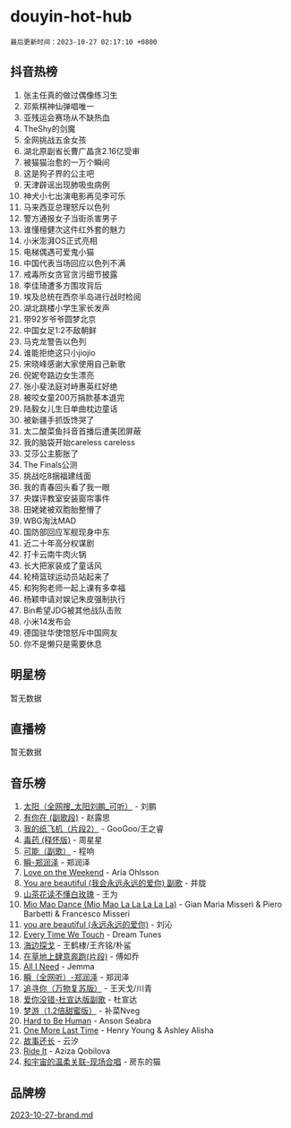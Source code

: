 # douyin-hot-hub

`最后更新时间：2023-10-27 02:17:10 +0800`

## 抖音热榜

1. 张主任真的做过偶像练习生
1. 邓紫棋神仙弹唱唯一
1. 亚残运会赛场从不缺热血
1. TheShy的剑魔
1. 全网挑战五金女孩
1. 湖北原副省长曹广晶贪2.16亿受审
1. 被猫猫治愈的一万个瞬间
1. 这是狗子界的公主吧
1. 天津辟谣出现肺吸虫病例
1. 神犬小七出演电影再见李可乐
1. 马来西亚总理怒斥以色列
1. 警方通报女子当街杀害男子
1. 谁懂檀健次这件红外套的魅力
1. 小米澎湃OS正式亮相
1. 电梯偶遇可爱鬼小猫
1. 中国代表当场回应以色列不满
1. 戒毒所女贪官贪污细节披露
1. 李佳琦遭多方围攻背后
1. 埃及总统在西奈半岛进行战时检阅
1. 湖北跳楼小学生家长发声
1. 带92岁爷爷圆梦北京
1. 中国女足1:2不敌朝鲜
1. 马克龙警告以色列
1. 谁能拒绝这只小jiojio
1. 宋晓峰感谢大家使用自己新歌
1. 倪妮夸路边女生漂亮
1. 张小斐法庭对峙惠英红好绝
1. 被咬女童200万捐款基本退完
1. 陆毅女儿生日单曲枕边童话
1. 被新疆手抓饭馋哭了
1. 太二酸菜鱼抖音首播后遭美团屏蔽
1. 我的脑袋开始careless careless
1. 艾莎公主膨胀了
1. The Finals公测
1. 挑战吃8捆福建线面
1. 我的青春回头看了我一眼
1. 央媒评教室安装窗帘事件
1. 田姥姥被双胞胎整懵了
1. WBG淘汰MAD
1. 国防部回应军舰现身中东
1. 近二十年高分权谋剧
1. 打卡云南牛肉火锅
1. 长大把家装成了童话风
1. 轮椅篮球运动员站起来了
1. 和狗狗老师一起上课有多幸福
1. 杨颖申请对娱记朱皮强制执行
1. Bin希望JDG被其他战队击败
1. 小米14发布会
1. 德国驻华使馆怒斥中国网友
1. 你不是懒只是需要休息

## 明星榜

暂无数据

## 直播榜

暂无数据

## 音乐榜

1. [太阳（全网搜_太阳刘鹏_可听）](https://sf3-cdn-tos.douyinstatic.com/obj/tos-cn-ve-2774/ogWbyIQnlBFImVbeDocRdCIYtBHlbJXgfZMvgz) - 刘鹏
1. [有你在 (副歌段)](https://sf3-cdn-tos.douyinstatic.com/obj/tos-cn-ve-2774/o8zImmNsI8B0yfAW5FKAB1oBhkMAlIrwsZEi1V) - 赵露思
1. [我的纸飞机（片段2）](https://sf3-cdn-tos.douyinstatic.com/obj/tos-cn-ve-2774/oM2ZrKcg2CD5AeRB2gkeXOFB1IxAGJdZPazYHf) - GooGoo/王之睿
1. [毒药 (释怀版)](https://sf3-cdn-tos.douyinstatic.com/obj/tos-cn-ve-2774/oYILMEAzspdZBIzy4frJNB8ZHPHWAhiwowd4Ad) - 周星星
1. [可能（副歌）](https://sf3-cdn-tos.douyinstatic.com/obj/tos-cn-ve-2774/cde1731888894259b333569393c2fb51) - 程响
1. [瞬-郑润泽](https://sf3-cdn-tos.douyinstatic.com/obj/tos-cn-ve-2774/oYXHIohzvbNAzBhHgyksWpRM4bfkDsBdBDAynw) - 郑润泽
1. [Love on the Weekend](https://sf6-cdn-tos.douyinstatic.com/obj/tos-cn-ve-2774/o4tVQen5ZtBZEMlD1CDIepBC2OigkU1KQkb1vd) - Aria Ohlsson
1. [You are beautiful (我会永远永远的爱你) 副歌](https://sf6-cdn-tos.douyinstatic.com/obj/tos-cn-ve-2774/o4NlnjbBAIAhg5wOCWzJoyMzkIqGxYsR7f3W4Q) - 井胧
1. [山茶花读不懂白玫瑰](https://sf3-cdn-tos.douyinstatic.com/obj/tos-cn-ve-2774/osfn8B7DktrRHEPJgPCfDbw7QDQEkwC16BxZg9) - 王为
1. [Mio Mao Dance (Mio Mao La La La La La)](https://sf3-cdn-tos.douyinstatic.com/obj/tos-cn-ve-2774/owhJZ1sWIABNvU3gOxlwztm0oAfMK58zHXT8GM) - Gian Maria Misseri & Piero Barbetti & Francesco Misseri
1. [you are beautiful (永远永远的爱你)](https://sf6-cdn-tos.douyinstatic.com/obj/tos-cn-ve-2774/7f5e088a940e42b487e76fd10d0ffcfd) - 刘沁
1. [Every Time We Touch](https://sf3-cdn-tos.douyinstatic.com/obj/tos-cn-ve-2774/ogN6lUKQeBBfEVhIOMikG1CcJjugxk1tztZyhP) - Dream Tunes
1. [海边探戈](https://sf3-cdn-tos.douyinstatic.com/obj/tos-cn-ve-2774/os9gE0VQCGqt6VQkZDyBBYvfSDY0QFe3vVmubn) - 王鹤棣/王齐铭/朴鲨
1. [在草地上肆意奔跑(片段)](https://sf3-cdn-tos.douyinstatic.com/obj/tos-cn-ve-2774/8831d494742f45dabdfa8adb8b817259) - 傅如乔
1. [All I Need](https://sf3-cdn-tos.douyinstatic.com/obj/tos-cn-ve-2774/e8b55ca1d1fa4f90a60c22b8ece170ac) - Jemma
1. [瞬（全网听）-郑润泽](https://sf3-cdn-tos.douyinstatic.com/obj/tos-cn-ve-2774/o4Vb9eJZClCZTnRQYy0BRSeHGrDtrkrQgIBvQt) - 郑润泽
1. [追寻你（万物复苏版）](https://sf6-cdn-tos.douyinstatic.com/obj/tos-cn-ve-2774/oYeAZJsbjIDit9APmBg8u6uDUQnHmoCf3gbo74) - 王天戈/川青
1. [爱你没错-杜宣达版副歌](https://sf3-cdn-tos.douyinstatic.com/obj/tos-cn-ve-2774/oUm8ctBZQfZQ4jUNWbseSYV0lZDsWn6LCODgCB) - 杜宣达
1. [梦游（1.2倍甜蜜版）](https://sf3-cdn-tos.douyinstatic.com/obj/tos-cn-ve-2774/o4gyAUm8hwufoEABmwVIiQtHsFuGzAEEWtNMzo) - 补菜Nveg
1. [Hard to Be Human](https://sf3-cdn-tos.douyinstatic.com/obj/tos-cn-ve-2774/oQItaej4rB1rBfnJUbKPlQOgDWvSUWRy814CZl) - Anson Seabra
1. [One More Last Time](https://sf6-cdn-tos.douyinstatic.com/obj/tos-cn-ve-2774/oAzTlo0LUAdCAIhjktsKWcLAEUKmZwGcOoB1fy) - Henry Young & Ashley Alisha
1. [故事还长](https://sf3-cdn-tos.douyinstatic.com/obj/tos-cn-ve-2774/30a26758c8594f0ab81ac675c33ee2c5) - 云汐
1. [Ride It](https://sf3-cdn-tos.douyinstatic.com/obj/tos-cn-ve-2774/oMZDIYec6eQynQyWBQnCM11DZzkgnBPtBpD4bi) - Aziza Qobilova
1. [和宇宙的温柔关联-现场合唱](https://sf3-cdn-tos.douyinstatic.com/obj/tos-cn-ve-2774/o0hONGDYQBgk0e5bqDeQOonVmncA6tC2nBwZLT) - 房东的猫

## 品牌榜

[2023-10-27-brand.md](2023-10-27-brand.md)
